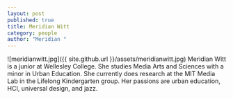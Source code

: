 ```yaml
---
layout: post
published: true
title: Meridian Witt
category: people
author: "Meridian "
---
```


<style>img {width:200px; float:left; margin-right:10px; font-family:'Poiret One', cursive}</style>

![meridianwitt.jpg]({{ site.github.url }}/assets/meridianwitt.jpg) Meridian Witt is a junior at Wellesley College. She studies Media Arts and Sciences with a minor in Urban Education. She currently does research at the MIT Media Lab in the Lifelong Kindergarten group. Her passions are urban education, HCI, universal design, and jazz.